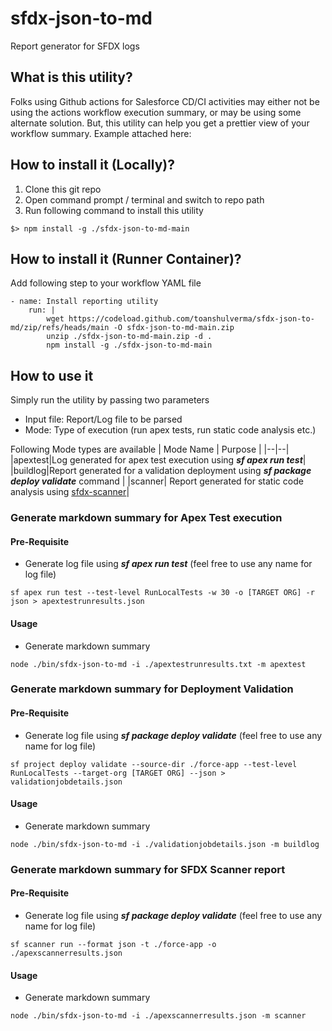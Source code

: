 # sfdx-json-to-md
Report generator for SFDX logs

## What is this utility?
Folks using Github actions for Salesforce CD/CI activities may either not be using the actions workflow execution summary, or may be using some alternate solution. But, this utility can help you get a prettier view of your workflow summary. Example attached here:


## How to install it (Locally)?
1. Clone this git repo
2. Open command prompt / terminal and switch to repo path
3. Run following command to install this utility

```
$> npm install -g ./sfdx-json-to-md-main
```

## How to install it (Runner Container)?
Add following step to your workflow YAML file
```
- name: Install reporting utility
    run: |
        wget https://codeload.github.com/toanshulverma/sfdx-json-to-md/zip/refs/heads/main -O sfdx-json-to-md-main.zip
        unzip ./sfdx-json-to-md-main.zip -d .
        npm install -g ./sfdx-json-to-md-main
```

## How to use it 
Simply run the utility by passing two parameters
- Input file: Report/Log file to be parsed
- Mode: Type of execution (run apex tests, run static code analysis etc.)

Following Mode types are available
| Mode Name | Purpose |
|--|--|
|apextest|Log generated for apex test execution using ***sf apex run test***|
|buildlog|Report generated for a validation deployment using ***sf package deploy validate*** command  |
|scanner| Report generated for static code analysis using [sfdx-scanner](https://forcedotcom.github.io/sfdx-scanner/)|


### Generate markdown summary for Apex Test execution

#### Pre-Requisite
- Generate log file using ***sf apex run test*** (feel free to use any name for log file)
```
sf apex run test --test-level RunLocalTests -w 30 -o [TARGET ORG] -r json > apextestrunresults.json
```
#### Usage
- Generate markdown summary
```
node ./bin/sfdx-json-to-md -i ./apextestrunresults.txt -m apextest
```

### Generate markdown summary for Deployment Validation

#### Pre-Requisite
- Generate log file using ***sf package deploy validate*** (feel free to use any name for log file)
```
sf project deploy validate --source-dir ./force-app --test-level RunLocalTests --target-org [TARGET ORG] --json > validationjobdetails.json
```
#### Usage
- Generate markdown summary
```
node ./bin/sfdx-json-to-md -i ./validationjobdetails.json -m buildlog
```

### Generate markdown summary for SFDX Scanner report

#### Pre-Requisite
- Generate log file using ***sf package deploy validate*** (feel free to use any name for log file)
```
sf scanner run --format json -t ./force-app -o ./apexscannerresults.json
```
#### Usage
- Generate markdown summary
```
node ./bin/sfdx-json-to-md -i ./apexscannerresults.json -m scanner
```